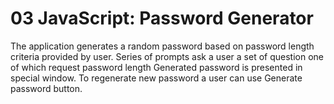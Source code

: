 # 03 JavaScript: Password Generator

The application generates a random password based on password length criteria provided by user.
Series of prompts ask a user a set of question one of which request password length
Generated password is presented in special window. To regenerate new password a user can use Generate password button.